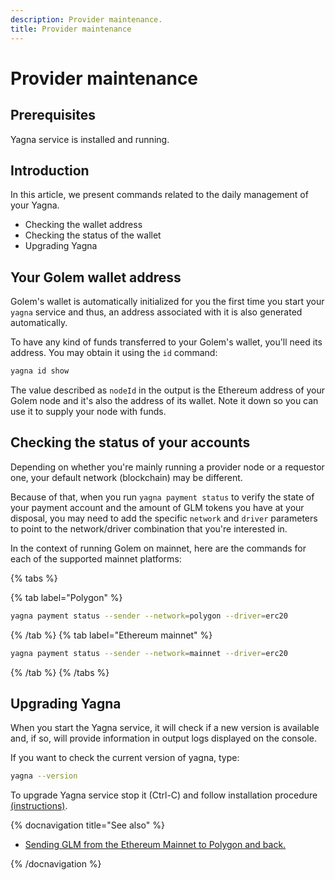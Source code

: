 ```yaml
---
description: Provider maintenance.
title: Provider maintenance
---
```


# Provider maintenance

## Prerequisites

Yagna service is installed and running.

## Introduction

In this article, we present commands related to the daily management of your Yagna.

- Checking the wallet address
- Checking the status of the wallet
- Upgrading Yagna

## Your Golem wallet address

Golem's wallet is automatically initialized for you the first time you start your `yagna` service and thus, an address associated with it is also generated automatically.

To have any kind of funds transferred to your Golem's wallet, you'll need its address. You may obtain it using the `id` command:

```bash
yagna id show
```

The value described as `nodeId` in the output is the Ethereum address of your Golem node and it's also the address of its wallet. Note it down so you can use it to supply your node with funds.


## Checking the status of your accounts

Depending on whether you're mainly running a provider node or a requestor one, your default network (blockchain) may be different.

Because of that, when you run `yagna payment status` to verify the state of your payment account and the amount of GLM tokens you have at your disposal, you may need to add the specific `network` and `driver` parameters to point to the network/driver combination that you're interested in.

In the context of running Golem on mainnet, here are the commands for each of the supported mainnet platforms:

{% tabs %}

{% tab label="Polygon" %}
```bash
yagna payment status --sender --network=polygon --driver=erc20
```
{% /tab %}
{% tab label="Ethereum mainnet" %}
```bash
yagna payment status --sender --network=mainnet --driver=erc20
```
{% /tab %}
{% /tabs %}

## Upgrading Yagna 

When you start the Yagna service, it will check if a new version is available and, if so, will provide information in output logs displayed on the console.

If you want to check the current version of yagna, type:
```bash
yagna --version
```

To upgrade Yagna service stop it (Ctrl-C) and follow installation procedure [(instructions)](/docs/providers/provider-installation).


{% docnavigation title="See also" %}

- [Sending GLM from the Ethereum Mainnet to Polygon and back.](/docs/golem/payments/golem-token-conversion)

{% /docnavigation %}




